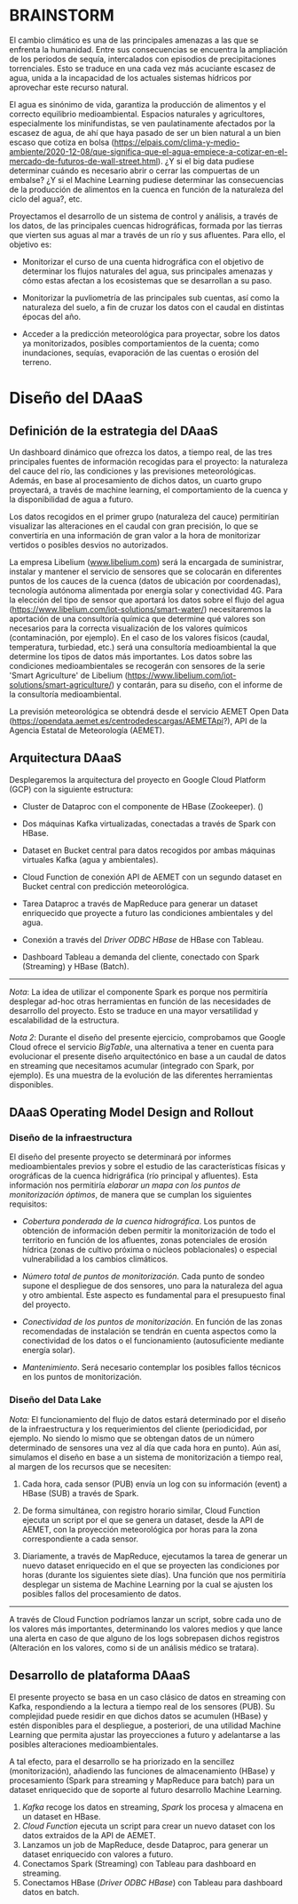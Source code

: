 # BRAINSTORM

El cambio climático es una de las principales amenazas a las que se enfrenta la humanidad. Entre sus consecuencias se encuentra la ampliación de los periodos de sequía, intercalados con episodios de precipitaciones torrenciales. Esto se traduce en una cada vez más acuciante escasez de agua, unida a la incapacidad de los actuales sistemas hídricos por aprovechar este recurso natural.

El agua es sinónimo de vida, garantiza la producción de alimentos y el correcto equilibrio medioambiental. Espacios naturales y agricultores, especialmente los minifundistas, se ven paulatinamente afectados por la escasez de agua, de ahí que haya pasado de ser un bien natural a un bien escaso que cotiza en bolsa (https://elpais.com/clima-y-medio-ambiente/2020-12-08/que-significa-que-el-agua-empiece-a-cotizar-en-el-mercado-de-futuros-de-wall-street.html). ¿Y si el big data pudiese determinar cuándo es necesario abrir o cerrar las compuertas de un embalse? ¿Y si el Machine Learning pudiese determinar las consecuencias de la producción de alimentos en la cuenca en función de la naturaleza del ciclo del agua?, etc.

Proyectamos el desarrollo de un sistema de control y análisis, a través de los datos, de las principales cuencas hidrográficas, formada por las tierras que vierten sus aguas al mar a través de un río y sus afluentes. Para ello, el objetivo es:

* Monitorizar el curso de una cuenta hidrográfica con el objetivo de determinar los flujos naturales del agua, sus principales amenazas y cómo estas afectan a los ecosistemas que se desarrollan a su paso.

* Monitorizar la puvliometría de las principales sub cuentas, así como la naturaleza del suelo, a fin de cruzar los datos con el caudal en distintas épocas del año.

* Acceder a la predicción meteorológica para proyectar, sobre los datos ya monitorizados, posibles comportamientos de la cuenta; como inundaciones, sequías, evaporación de las cuentas o erosión del terreno. 

# Diseño del DAaaS

## Definición de la estrategia del DAaaS

Un dashboard dinámico que ofrezca los datos, a tiempo real, de las tres principales fuentes de información recogidas para el proyecto: la naturaleza del cauce del río, las condiciones y las previsiones meteorológicas. Además, en base al procesamiento de dichos datos, un cuarto grupo proyectará, a través de machine learning, el comportamiento de la cuenca y la disponibilidad de agua a futuro.

Los datos recogidos en el primer grupo (naturaleza del cauce) permitirían visualizar las alteraciones en el caudal con gran precisión, lo que se convertiría en una información de gran valor a la hora de monitorizar vertidos o posibles desvios no autorizados.

La empresa Libelium (www.libelium.com) será la encargada de suministrar, instalar y mantener el servicio de sensores que se colocarán en diferentes puntos de los cauces de la cuenca (datos de ubicación por coordenadas), tecnología autónoma alimentada por energía solar y conectividad 4G. Para la elección del tipo de sensor que aportará los datos sobre el flujo del agua (https://www.libelium.com/iot-solutions/smart-water/) necesitaremos la aportación de una consultoría química que determine qué valores son necesarios para la correcta visualización de los valores químicos (contaminación, por ejemplo). En el caso de los valores físicos (caudal, temperatura, turbiedad, etc.) será una consultoría medioambiental la que determine los tipos de datos más importantes. Los datos sobre las condiciones medioambientales se recogerán con sensores de la serie 'Smart Agriculture' de Libelium (https://www.libelium.com/iot-solutions/smart-agriculture/) y contarán, para su diseño, con el informe de la consultoría medioambiental. 

La previsión meteorológica se obtendrá desde el servicio AEMET Open Data (https://opendata.aemet.es/centrodedescargas/AEMETApi?), API de la Agencia Estatal de Meteorología (AEMET).

## Arquitectura DAaaS

Desplegaremos la arquitectura del proyecto en Google Cloud Platform (GCP) con la siguiente estructura:

* Cluster de Dataproc con el componente de HBase (Zookeeper). ()

* Dos máquinas Kafka virtualizadas, conectadas a través de Spark con HBase.

* Dataset en Bucket central para datos recogidos por ambas máquinas virtuales Kafka (agua y ambientales).

* Cloud Function de conexión API de AEMET con un segundo dataset en Bucket central con predicción meteorológica.

* Tarea Dataproc a través de MapReduce para generar un dataset enriquecido que proyecte a futuro las condiciones ambientales y del agua.

* Conexión a través del *Driver ODBC HBase* de HBase con Tableau.

* Dashboard Tableau a demanda del cliente, conectado con Spark (Streaming) y HBase (Batch).

------

*Nota*: La idea de utilizar el componente Spark es porque nos permitiría desplegar ad-hoc otras herramientas en función de las necesidades de desarrollo del proyecto. Esto se traduce en una mayor versatilidad y escalabilidad de la estructura.

*Nota 2*: Durante el diseño del presente ejercicio, comprobamos que Google Cloud ofrece el servicio *BigTable*, una alternativa a tener en cuenta para evolucionar el presente diseño arquitectónico en base a un caudal de datos en streaming que necesitamos acumular (integrado con Spark, por ejemplo). Es una muestra de la evolución de las diferentes herramientas disponibles.

## DAaaS Operating Model Design and Rollout

### Diseño de la infraestructura

El diseño del presente proyecto se determinará por informes medioambientales previos y sobre el estudio de las características físicas y orográficas de la cuenca hidrigráfica (río principal y afluentes). Esta información nos permitiría *elaborar un mapa con los puntos de monitorización óptimos*, de manera que se cumplan los siguientes requisitos:

* *Cobertura ponderada de la cuenca hidrográfica*. Los puntos de obtención de información deben permitir la monitorización de todo el territorio en función de los afluentes, zonas potenciales de erosión hídrica (zonas de cultivo próxima o núcleos poblacionales) o especial vulnerabilidad a los cambios climáticos.

* *Número total de puntos de monitorización*. Cada punto de sondeo supone el despliegue de dos sensores, uno para la naturaleza del agua y otro ambiental. Este aspecto es fundamental para el presupuesto final del proyecto.

* *Conectividad de los puntos de monitorización*. En función de las zonas recomendadas de instalación se tendrán en cuenta aspectos como la conectividad de los datos o el funcionamiento (autosuficiente mediante energía solar).

* *Mantenimiento*. Será necesario contemplar los posibles fallos técnicos en los puntos de monitorización.

### Diseño del Data Lake

*Nota:* El funcionamiento del flujo de datos estará determinado por el diseño de la infraestructura y los requerimientos del cliente (periodicidad, por ejemplo. No siendo lo mismo que se obtengan datos de un número determinado de sensores una vez al día que cada hora en punto). Aún así, simulamos el diseño en base a un sistema de monitorización a tiempo real, al margen de los recursos que se necesiten:

1. Cada hora, cada sensor (PUB) envía un log con su información (event) a HBase (SUB) a través de Spark.

2. De forma simultánea, con registro horario similar, Cloud Function ejecuta un script por el que se genera un dataset, desde la API de AEMET, con la proyección meteorológica por horas para la zona correspondiente a cada sensor. 

3. Diariamente, a través de MapReduce, ejecutamos la tarea de generar un nuevo dataset enriquecido en el que se proyecten las condiciones por horas (durante los siguientes siete días). Una función que nos permitiría desplegar un sistema de Machine Learning por la cual se ajusten los posibles fallos del procesamiento de datos.

------------

A través de Cloud Function podríamos lanzar un script, sobre cada uno de los valores más importantes, determinando los valores medios y que lance una alerta en caso de que alguno de los logs sobrepasen dichos registros (Alteración en los valores, como si de un análisis médico se tratara).

## Desarrollo de plataforma DAaaS

El presente proyecto se basa en un caso clásico de datos en streaming con Kafka, respondiendo a la lectura a tiempo real de los sensores (PUB). Su complejidad puede residir en que dichos datos se acumulen (HBase) y estén disponibles para el despliegue, a posteriori, de una utilidad Machine Learning que permita ajustar las proyecciones a futuro y adelantarse a las posibles alteraciones medioambientales. 

A tal efecto, para el desarrollo se ha priorizado en la sencillez (monitorización), añadiendo las funciones de almacenamiento (HBase) y procesamiento (Spark para streaming y MapReduce para batch) para un dataset enriquecido que de soporte al futuro desarrollo Machine Learning.

1. *Kafka* recoge los datos en streaming, *Spark* los procesa y almacena en un dataset en HBase.
2. *Cloud Function* ejecuta un script para crear un nuevo dataset con los datos extraidos de la API de AEMET.
3. Lanzamos un job de MapReduce, desde Dataproc, para generar un dataset enriquecido con valores a futuro.
4. Conectamos Spark (Streaming) con Tableau para dashboard en streaming.
5. Conectamos HBase (*Driver ODBC HBase*) con Tableau para dashboard datos en batch.


